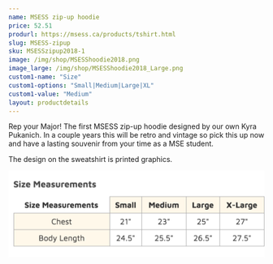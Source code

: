 ```yaml
---
name: MSESS zip-up hoodie
price: 52.51
produrl: https://msess.ca/products/tshirt.html
slug: MSESS-zipup
sku: MSESSzipup2018-1
image: /img/shop/MSESShoodie2018.png
image_large: /img/shop/MSESShoodie2018_Large.png
custom1-name: "Size"
custom1-options: "Small|Medium|Large|XL"
custom1-value: "Medium"
layout: productdetails
---
```

Rep your Major! The first MSESS zip-up hoodie designed by our own Kyra Pukanich. In a couple years this will be retro and vintage so pick this up now and have a lasting souvenir from your time as a MSE student.

The design on the sweatshirt is printed graphics.

![Sizing Chart for Zip-up Hoodies](/img/shop/zipupSizing.png "Zip-up Sizing Chart")
